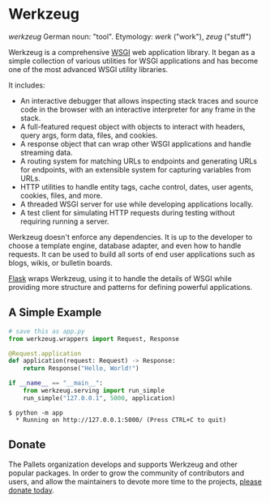# Werkzeug

*werkzeug* German noun: "tool". Etymology: *werk* ("work"), *zeug* ("stuff")

Werkzeug is a comprehensive [WSGI][] web application library. It began as
a simple collection of various utilities for WSGI applications and has
become one of the most advanced WSGI utility libraries.

It includes:

-   An interactive debugger that allows inspecting stack traces and
    source code in the browser with an interactive interpreter for any
    frame in the stack.
-   A full-featured request object with objects to interact with
    headers, query args, form data, files, and cookies.
-   A response object that can wrap other WSGI applications and handle
    streaming data.
-   A routing system for matching URLs to endpoints and generating URLs
    for endpoints, with an extensible system for capturing variables
    from URLs.
-   HTTP utilities to handle entity tags, cache control, dates, user
    agents, cookies, files, and more.
-   A threaded WSGI server for use while developing applications
    locally.
-   A test client for simulating HTTP requests during testing without
    requiring running a server.

Werkzeug doesn't enforce any dependencies. It is up to the developer to
choose a template engine, database adapter, and even how to handle
requests. It can be used to build all sorts of end user applications
such as blogs, wikis, or bulletin boards.

[Flask][] wraps Werkzeug, using it to handle the details of WSGI while
providing more structure and patterns for defining powerful
applications.

[WSGI]: https://wsgi.readthedocs.io/en/latest/
[Flask]: https://www.palletsprojects.com/p/flask/


## A Simple Example

```python
# save this as app.py
from werkzeug.wrappers import Request, Response

@Request.application
def application(request: Request) -> Response:
    return Response("Hello, World!")

if __name__ == "__main__":
    from werkzeug.serving import run_simple
    run_simple("127.0.0.1", 5000, application)
```

```
$ python -m app
  * Running on http://127.0.0.1:5000/ (Press CTRL+C to quit)
```


## Donate

The Pallets organization develops and supports Werkzeug and other
popular packages. In order to grow the community of contributors and
users, and allow the maintainers to devote more time to the projects,
[please donate today][].

[please donate today]: https://palletsprojects.com/donate
